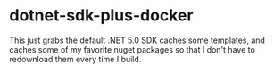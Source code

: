 # dotnet-sdk-plus-docker

This just grabs the default .NET 5.0 SDK caches some templates, and caches some of my favorite nuget packages so that I don't have to redownload them every time I build.
